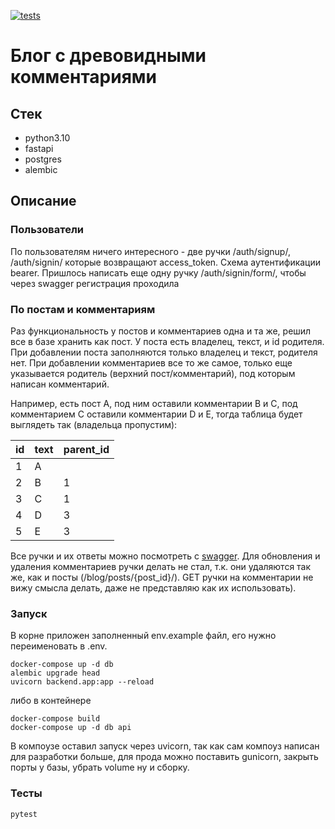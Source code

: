 [![tests](https://github.com/painassasin/secure_t/actions/workflows/action.yaml/badge.svg?branch=main)](https://github.com/painassasin/secure_t/actions/workflows/action.yaml)
# Блог с древовидными комментариями
## Стек
- python3.10
- fastapi
- postgres
- alembic

## Описание
### Пользователи
По пользователям ничего интересного - две ручки /auth/signup/, /auth/signin/
которые возвращают access_token. Схема аутентификации bearer.
Пришлось написать еще одну ручку /auth/signin/form/, чтобы через swagger регистрация проходила

### По постам и комментариям
Раз функциональность у постов и комментариев одна и та же,
решил все в базе хранить как пост.
У поста есть владелец, текст, и id родителя.
При добавлении поста заполняются только владелец и текст, родителя нет.
При добавлении комментариев все то же самое, только еще указывается родитель (верхний пост/комментарий),
под которым написан комментарий.

Например, есть пост A, под ним оставили комментарии
B и C, под комментарием C оставили комментарии D и E,
тогда таблица будет выглядеть так (владельца пропустим):

| id | text | parent_id |
| -- | ---- | --------- |
| 1  |  A   |           |
| 2  |  B   |     1     |
| 3  |  C   |     1     |
| 4  |  D   |     3     |
| 5  |  E   |     3     |

Все ручки и их ответы можно посмотреть с [swagger](http://painassasin.ru:9000/docs/).
Для обновления и удаления комментариев ручки делать не стал, т.к. они удаляются так же,
как и посты (/blog/posts/{post_id}/). GET ручки на комментарии не вижу смысла делать, даже
не представляю как их использовать).

### Запуск
В корне приложен заполненный env.example файл, его нужно переименовать в .env.
```shell
docker-compose up -d db
alembic upgrade head
uvicorn backend.app:app --reload
```
либо в контейнере
```
docker-compose build
docker-compose up -d db api
```
В компоузе оставил запуск через uvicorn, так как сам компоуз написан для разработки больше,
для прода можно поставить gunicorn, закрыть порты у базы, убрать volume ну и сборку.


### Тесты
```shell
pytest
```
